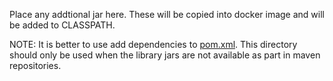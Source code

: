 Place any addtional jar here. These will be copied into docker image and will be added to CLASSPATH.

NOTE: It is better to use add dependencies to [pom.xml](../pom.xml). This directory should only be used when the library jars are not available as part in maven repositories.
